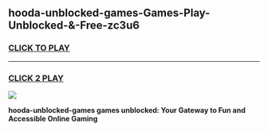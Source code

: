 
## hooda-unblocked-games-Games-Play-Unblocked-&-Free-zc3u6
<h3>
<a href="https://premium76.site?title=hooda-unblocked-games&ref=24A">CLICK TO PLAY</a></h3>
<hr>

<h3>
<a href="https://premium76.site?title=hooda-unblocked-games&ref=24A">CLICK 2 PLAY</a>
  
</h3>

<a href="https://premium76.site?title=hooda-unblocked-games&ref=24A"><img src="https://clearcache.store/games.png"></a>


**hooda-unblocked-games games unblocked: Your Gateway to Fun and Accessible Online Gaming**
